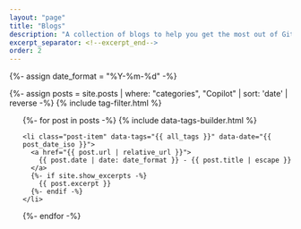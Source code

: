 ```yaml
---
layout: "page"
title: "Blogs"
description: "A collection of blogs to help you get the most out of GitHub Copilot."
excerpt_separator: <!--excerpt_end-->
order: 2
---
```


{%- assign date_format = "%Y-%m-%d" -%}

{%- assign posts = site.posts | where: "categories", "Copilot" | sort: 'date' | reverse  -%}
{% include tag-filter.html %}

<ul class="post-list">
  {%- for post in posts -%}
    {% include data-tags-builder.html %}

    <li class="post-item" data-tags="{{ all_tags }}" data-date="{{ post_date_iso }}">
      <a href="{{ post.url | relative_url }}">
        {{ post.date | date: date_format }} - {{ post.title | escape }}
      </a>
      {%- if site.show_excerpts -%}
        {{ post.excerpt }}
      {%- endif -%}
    </li>
  {%- endfor -%}
</ul>
